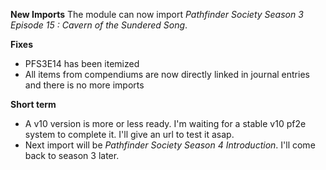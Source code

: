 **New Imports**
The module can now import *Pathfinder Society Season 3 Episode 15 : Cavern of the Sundered Song*.

**Fixes**
* PFS3E14 has been itemized
* All items from compendiums are now directly linked in journal entries and there is no more imports

**Short term**
* A v10 version is more or less ready. I'm waiting for a stable v10 pf2e system to complete it. I'll give an url to test it asap.
* Next import will be *Pathfinder Society Season 4 Introduction*. I'll come back to season 3 later.
